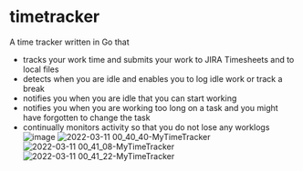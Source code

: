 # timetracker
A time tracker written in Go that 
- tracks your work time and submits your work to JIRA Timesheets and to local files
- detects when you are idle and enables you to log idle work or track a break
- notifies you when you are idle that you can start working
- notifies you when you are working too long on a task and you might have forgotten to change the task
- continually monitors activity so that you do not lose any worklogs
![image](https://user-images.githubusercontent.com/3612128/178161913-2ae74151-3e1d-4404-8a18-efe73fcdf062.png)
![2022-03-11 00_40_40-MyTimeTracker](https://user-images.githubusercontent.com/3612128/157778081-7caf1a0c-6ce2-4b51-a028-5c0c8cf980ca.png)
![2022-03-11 00_41_08-MyTimeTracker](https://user-images.githubusercontent.com/3612128/157778083-f707d9fe-64b5-4d00-bd82-f9c472cc1029.png)
![2022-03-11 00_41_22-MyTimeTracker](https://user-images.githubusercontent.com/3612128/157778090-84f67aff-e1ee-4086-9f31-e663cdff13b3.png)
